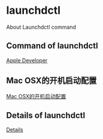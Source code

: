# launchdctl
About Launchdctl command


## Command of launchdctl
[Apple Developer](https://developer.apple.com/library/mac/documentation/Darwin/Reference/ManPages/man5/launchd.plist.5.html#//apple_ref/doc/man/5/launchd.plist)


## Mac OSX的开机启动配置
[Mac OSX的开机启动配置](http://www.tanhao.me/talk/1287.html/)


## Details of launchdctl
[Details](http://launchd.info/)
